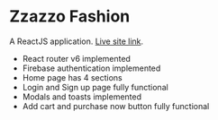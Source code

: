 # Zzazzo Fashion

A ReactJS application. [Live site link](https://fashion-club-f5817.web.app/).

- React router v6 implemented
- Firebase authentication implemented
- Home page has 4 sections
- Login and Sign up page fully functional
- Modals and toasts implemented
- Add cart and purchase now button fully functional